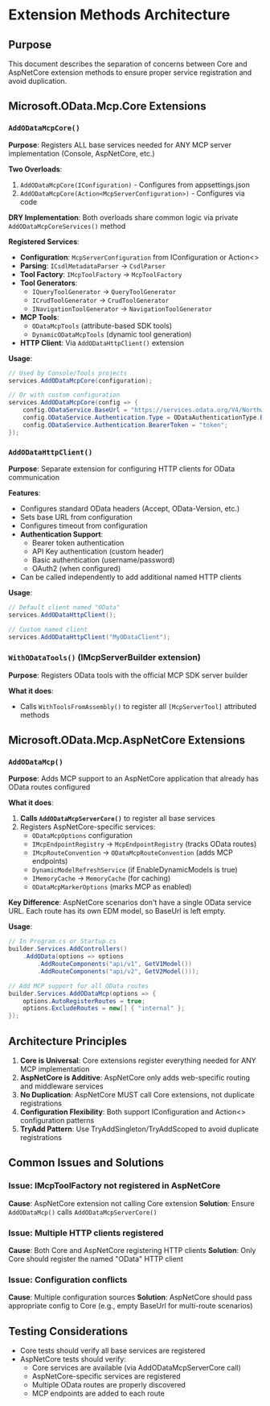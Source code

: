 # Extension Methods Architecture

## Purpose
This document describes the separation of concerns between Core and AspNetCore extension methods to ensure proper service registration and avoid duplication.

## Microsoft.OData.Mcp.Core Extensions

### `AddODataMcpCore()`
**Purpose**: Registers ALL base services needed for ANY MCP server implementation (Console, AspNetCore, etc.)

**Two Overloads**:
1. `AddODataMcpCore(IConfiguration)` - Configures from appsettings.json
2. `AddODataMcpCore(Action<McpServerConfiguration>)` - Configures via code

**DRY Implementation**: Both overloads share common logic via private `AddODataMcpCoreServices()` method

**Registered Services**:
- **Configuration**: `McpServerConfiguration` from IConfiguration or Action<>
- **Parsing**: `ICsdlMetadataParser` → `CsdlParser`
- **Tool Factory**: `IMcpToolFactory` → `McpToolFactory`
- **Tool Generators**:
  - `IQueryToolGenerator` → `QueryToolGenerator`
  - `ICrudToolGenerator` → `CrudToolGenerator`
  - `INavigationToolGenerator` → `NavigationToolGenerator`
- **MCP Tools**:
  - `ODataMcpTools` (attribute-based SDK tools)
  - `DynamicODataMcpTools` (dynamic tool generation)
- **HTTP Client**: Via `AddODataHttpClient()` extension

**Usage**:
```csharp
// Used by Console/Tools projects
services.AddODataMcpCore(configuration);

// Or with custom configuration
services.AddODataMcpCore(config => {
    config.ODataService.BaseUrl = "https://services.odata.org/V4/Northwind/Northwind.svc";
    config.ODataService.Authentication.Type = ODataAuthenticationType.Bearer;
    config.ODataService.Authentication.BearerToken = "token";
});
```

### `AddODataHttpClient()`
**Purpose**: Separate extension for configuring HTTP clients for OData communication

**Features**:
- Configures standard OData headers (Accept, OData-Version, etc.)
- Sets base URL from configuration
- Configures timeout from configuration
- **Authentication Support**:
  - Bearer token authentication
  - API Key authentication (custom header)
  - Basic authentication (username/password)
  - OAuth2 (when configured)
- Can be called independently to add additional named HTTP clients

**Usage**:
```csharp
// Default client named "OData"
services.AddODataHttpClient();

// Custom named client
services.AddODataHttpClient("MyODataClient");
```

### `WithODataTools()` (IMcpServerBuilder extension)
**Purpose**: Registers OData tools with the official MCP SDK server builder

**What it does**:
- Calls `WithToolsFromAssembly()` to register all `[McpServerTool]` attributed methods

## Microsoft.OData.Mcp.AspNetCore Extensions

### `AddODataMcp()`
**Purpose**: Adds MCP support to an AspNetCore application that already has OData routes configured

**What it does**:
1. **Calls `AddODataMcpServerCore()`** to register all base services
2. Registers AspNetCore-specific services:
   - `ODataMcpOptions` configuration
   - `IMcpEndpointRegistry` → `McpEndpointRegistry` (tracks OData routes)
   - `IMcpRouteConvention` → `ODataMcpRouteConvention` (adds MCP endpoints)
   - `DynamicModelRefreshService` (if EnableDynamicModels is true)
   - `IMemoryCache` → `MemoryCache` (for caching)
   - `ODataMcpMarkerOptions` (marks MCP as enabled)

**Key Difference**: AspNetCore scenarios don't have a single OData service URL. Each route has its own EDM model, so BaseUrl is left empty.

**Usage**:
```csharp
// In Program.cs or Startup.cs
builder.Services.AddControllers()
    .AddOData(options => options
        .AddRouteComponents("api/v1", GetV1Model())
        .AddRouteComponents("api/v2", GetV2Model()));

// Add MCP support for all OData routes
builder.Services.AddODataMcp(options => {
    options.AutoRegisterRoutes = true;
    options.ExcludeRoutes = new[] { "internal" };
});
```

## Architecture Principles

1. **Core is Universal**: Core extensions register everything needed for ANY MCP implementation
2. **AspNetCore is Additive**: AspNetCore only adds web-specific routing and middleware services
3. **No Duplication**: AspNetCore MUST call Core extensions, not duplicate registrations
4. **Configuration Flexibility**: Both support IConfiguration and Action<> configuration patterns
5. **TryAdd Pattern**: Use TryAddSingleton/TryAddScoped to avoid duplicate registrations

## Common Issues and Solutions

### Issue: IMcpToolFactory not registered in AspNetCore
**Cause**: AspNetCore extension not calling Core extension
**Solution**: Ensure `AddODataMcp()` calls `AddODataMcpServerCore()`

### Issue: Multiple HTTP clients registered
**Cause**: Both Core and AspNetCore registering HTTP clients
**Solution**: Only Core should register the named "OData" HTTP client

### Issue: Configuration conflicts
**Cause**: Multiple configuration sources
**Solution**: AspNetCore should pass appropriate config to Core (e.g., empty BaseUrl for multi-route scenarios)

## Testing Considerations

- Core tests should verify all base services are registered
- AspNetCore tests should verify:
  - Core services are available (via AddODataMcpServerCore call)
  - AspNetCore-specific services are registered
  - Multiple OData routes are properly discovered
  - MCP endpoints are added to each route
